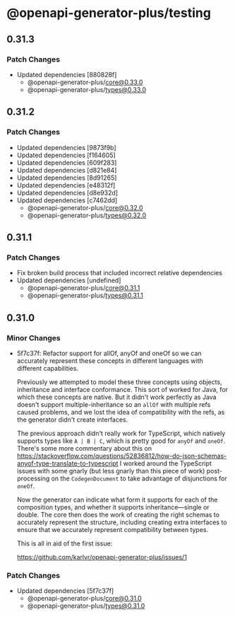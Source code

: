 # @openapi-generator-plus/testing

## 0.31.3

### Patch Changes

- Updated dependencies [880828f]
  - @openapi-generator-plus/core@0.33.0
  - @openapi-generator-plus/types@0.33.0

## 0.31.2

### Patch Changes

- Updated dependencies [9873f9b]
- Updated dependencies [f164605]
- Updated dependencies [609f283]
- Updated dependencies [d821e84]
- Updated dependencies [8d91265]
- Updated dependencies [e48312f]
- Updated dependencies [d8e932d]
- Updated dependencies [c7462dd]
  - @openapi-generator-plus/core@0.32.0
  - @openapi-generator-plus/types@0.32.0

## 0.31.1

### Patch Changes

- Fix broken build process that included incorrect relative dependencies
- Updated dependencies [undefined]
  - @openapi-generator-plus/core@0.31.1
  - @openapi-generator-plus/types@0.31.1

## 0.31.0

### Minor Changes

- 5f7c37f: Refactor support for allOf, anyOf and oneOf so we can accurately represent these concepts in different languages with different capabilities.

  Previously we attempted to model these three concepts using objects, inheritance and interface conformance. This sort of worked for Java,
  for which these concepts are native. But it didn't work perfectly as Java doesn't support multiple-inheritance so an `allOf` with multiple
  refs caused problems, and we lost the idea of compatibility with the refs, as the generator didn't create interfaces.

  The previous approach didn't really work for TypeScript, which natively supports types like `A | B | C`, which is pretty good for `anyOf`
  and `oneOf`. There's some more commentary about this on https://stackoverflow.com/questions/52836812/how-do-json-schemas-anyof-type-translate-to-typescript
  I worked around the TypeScript issues with some gnarly (but less gnarly than this piece of work) post-processing on the `CodegenDocument`
  to take advantage of disjunctions for `oneOf`.

  Now the generator can indicate what form it supports for each of the composition types, and whether it supports inheritance—single or double.
  The core then does the work of creating the right schemas to accurately represent the structure, including creating extra interfaces to ensure
  that we accurately represent compatibility between types.

  This is all in aid of the first issue:

  https://github.com/karlvr/openapi-generator-plus/issues/1

### Patch Changes

- Updated dependencies [5f7c37f]
  - @openapi-generator-plus/core@0.31.0
  - @openapi-generator-plus/types@0.31.0
